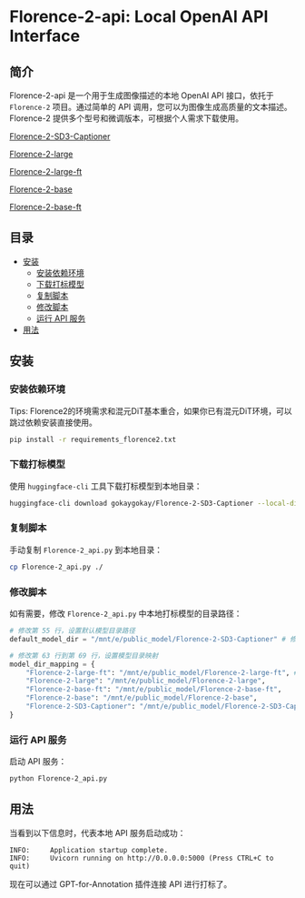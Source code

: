 
# Florence-2-api: Local OpenAI API Interface

## 简介
Florence-2-api 是一个用于生成图像描述的本地 OpenAI API 接口，依托于 `Florence-2` 项目。通过简单的 API 调用，您可以为图像生成高质量的文本描述。Florence-2 提供多个型号和微调版本，可根据个人需求下载使用。

[Florence-2-SD3-Captioner](https://huggingface.co/gokaygokay/Florence-2-SD3-Captioner)

[Florence-2-large](https://huggingface.co/microsoft/Florence-2-large)

[Florence-2-large-ft](https://huggingface.co/microsoft/Florence-2-large-ft)

[Florence-2-base](https://huggingface.co/microsoft/Florence-2-base)

[Florence-2-base-ft](https://huggingface.co/microsoft/Florence-2-base-ft)


## 目录
- [安装](#安装)
  - [安装依赖环境](#安装依赖环境)
  - [下载打标模型](#下载打标模型)
  - [复制脚本](#复制脚本)
  - [修改脚本](#修改脚本)
  - [运行 API 服务](#运行-api-服务)
- [用法](#用法)

## 安装

### 安装依赖环境
Tips: Florence2的环境需求和混元DiT基本重合，如果你已有混元DiT环境，可以跳过依赖安装直接使用。
```bash
pip install -r requirements_florence2.txt
```


### 下载打标模型
使用 `huggingface-cli` 工具下载打标模型到本地目录：
```bash
huggingface-cli download gokaygokay/Florence-2-SD3-Captioner --local-dir ./Florence-2-SD3-Captioner
```

### 复制脚本
手动复制 `Florence-2_api.py` 到本地目录：
```bash
cp Florence-2_api.py ./
```

### 修改脚本
如有需要，修改 `Florence-2_api.py` 中本地打标模型的目录路径：
```python
# 修改第 55 行，设置默认模型目录路径
default_model_dir = "/mnt/e/public_model/Florence-2-SD3-Captioner" # 修改为你的本地打标模型目录路径。

# 修改第 63 行到第 69 行，设置模型目录映射
model_dir_mapping = {
    "Florence-2-large-ft": "/mnt/e/public_model/Florence-2-large-ft", # 修改为你的本地打标模型目录路径
    "Florence-2-large": "/mnt/e/public_model/Florence-2-large",
    "Florence-2-base-ft": "/mnt/e/public_model/Florence-2-base-ft",
    "Florence-2-base": "/mnt/e/public_model/Florence-2-base",
    "Florence-2-SD3-Captioner": "/mnt/e/public_model/Florence-2-SD3-Captioner"
}
```

### 运行 API 服务
启动 API 服务：
```bash
python Florence-2_api.py
```

## 用法
当看到以下信息时，代表本地 API 服务启动成功：
```plaintext
INFO:     Application startup complete.
INFO:     Uvicorn running on http://0.0.0.0:5000 (Press CTRL+C to quit)
```
现在可以通过 GPT-for-Annotation 插件连接 API 进行打标了。


